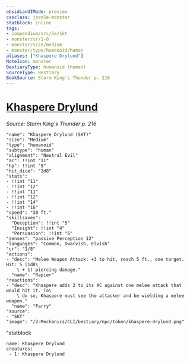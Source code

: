 ```yaml
---
obsidianUIMode: preview
cssclass: json5e-monster
statblock: inline
tags:
- compendium/src/5e/skt
- monster/cr/1-8
- monster/size/medium
- monster/type/humanoid/human
aliases: ["Khaspere Drylund"]
NoteIcon: monster
BestiaryType: humanoid (human)
SourceType: Bestiary
BookSource: Storm King's Thunder p. 216
---
```

# [Khaspere Drylund](2-Mechanics/CLI/bestiary/npc/khaspere-drylund-skt.md)
*Source: Storm King's Thunder p. 216*  

```statblock
"name": "Khaspere Drylund (SKT)"
"size": "Medium"
"type": "humanoid"
"subtype": "human"
"alignment": "Neutral Evil"
"ac": !!int "11"
"hp": !!int "9"
"hit_dice": "2d8"
"stats":
- !!int "11"
- !!int "12"
- !!int "11"
- !!int "12"
- !!int "14"
- !!int "16"
"speed": "30 ft."
"skillsaves":
  "Deception": !!int "5"
  "Insight": !!int "4"
  "Persuasion": !!int "5"
"senses": "passive Perception 12"
"languages": "Common, Dwarvish, Elvish"
"cr": "1/8"
"actions":
- "desc": "Melee Weapon Attack: +3 to hit, reach 5 ft., one target. Hit: 5 (1d8\
    \ + 1) piercing damage."
  "name": "Rapier"
"reactions":
- "desc": "Khaspere adds 2 to its AC against one melee attack that would hit it. To\
    \ do so, Khaspere must see the attacker and be wielding a melee weapon."
  "name": "Parry"
"source":
- "SKT"
"image": "/2-Mechanics/CLI/bestiary/npc/token/khaspere-drylund.png"
```
^statblock

```encounter-table
name: Khaspere Drylund
creatures:
 - 1: Khaspere Drylund
```